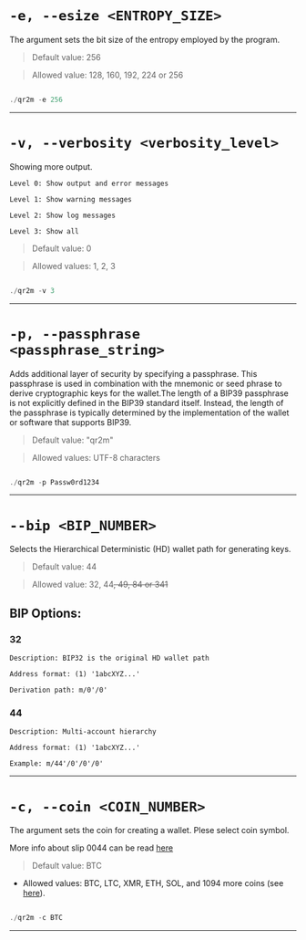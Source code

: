 # `-e, --esize <ENTROPY_SIZE>`

The argument sets the bit size of the entropy employed by the program.  

> Default value: 256

> Allowed value: 128, 160, 192, 224 or 256

```rust

./qr2m -e 256

```


---


# `-v, --verbosity <verbosity_level>`


Showing more output.

	Level 0: Show output and error messages
	
	Level 1: Show warning messages
	
	Level 2: Show log messages
	
	Level 3: Show all

> Default value: 0

> Allowed values: 1, 2, 3

```rust

./qr2m -v 3

```


---


# `-p, --passphrase <passphrase_string>`


Adds additional layer of security by specifying a passphrase. This passphrase is used in combination with the mnemonic or seed phrase to derive cryptographic keys for the wallet.The length of a BIP39 passphrase is not explicitly defined in the BIP39 standard itself. Instead, the length of the passphrase is typically determined by the implementation of the wallet or software that supports BIP39.

> Default value: "qr2m"

> Allowed values: UTF-8 characters


```rust

./qr2m -p Passw0rd1234

```


---


# `--bip <BIP_NUMBER>`


Selects the Hierarchical Deterministic (HD) wallet path for generating keys.

> Default value: 44

> Allowed value: 32, 44~~, 49, 84 or 341~~


## BIP Options:

### 32
	
	Description: BIP32 is the original HD wallet path

	Address format: (1) '1abcXYZ...'
	
	Derivation path: m/0'/0'


### 44

	Description: Multi-account hierarchy
	
	Address format: (1) '1abcXYZ...'
	
	Example: m/44'/0'/0'/0'


---

# `-c, --coin <COIN_NUMBER>`

The argument sets the coin for creating a wallet. Plese select coin symbol.

More info about slip 0044 can be read [here](https://github.com/satoshilabs/slips/blob/master/slip-0044.md)

> Default value: BTC

- Allowed values: BTC, LTC, XMR, ETH, SOL, and 1094 more coins (see [here](bip44-coin_types.csv)).

```rust

./qr2m -c BTC

```


---

